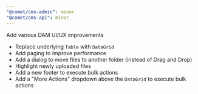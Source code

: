 ```yaml
---
"@comet/cms-admin": minor
"@comet/cms-api": minor
---
```


Add various DAM UI/UX improvements

- Replace underlying `Table` with `DataGrid`
- Add paging to improve performance
- Add a dialog to move files to another folder (instead of Drag and Drop)
- Highlight newly uploaded files
- Add a new footer to execute bulk actions
- Add a "More Actions" dropdown above the `DataGrid` to execute bulk actions
